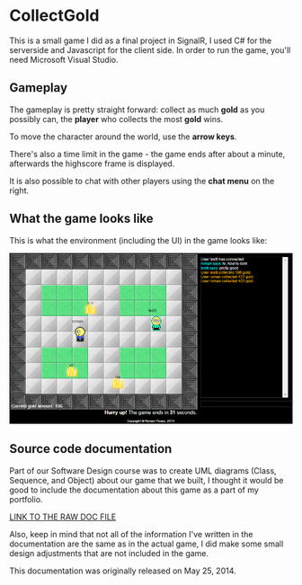 # CollectGold

This is a small game I did as a final project in SignalR, I used C# for the serverside and Javascript for the client side. 
In order to run the game, you'll need Microsoft Visual Studio.  

Gameplay
-------------

The gameplay is pretty straight forward: collect as much <b>gold</b> as you possibly can, the <b>player</b> who collects the most <b>gold</b> wins. 

To move the character around the world, use the <b>arrow keys</b>. 

There's also a time limit in the game - the game ends after about a minute, afterwards the highscore frame is displayed. 

It is also possible to chat with other players using the <b>chat menu</b> on the right. 

What the game looks like
--------------

This is what the environment (including the UI) in the game looks like: 

![](https://raw.githubusercontent.com/rpusec/CollectGold/master/gameplay.png)

Source code documentation
---------------

Part of our Software Design course was to create UML diagrams (Class, Sequence, and Object) about our game that we built, I thought it would be good to include the documentation about this game as a part of my portfolio. 

[LINK TO THE RAW DOC FILE](https://github.com/rpusec/CollectGold/blob/master/doc.pdf?raw=true)

Also, keep in mind that not all of the information I've written in the documentation are the same as in the actual game, I did make some small design adjustments that are not included in the game. 

This documentation was originally released on May 25, 2014. 
